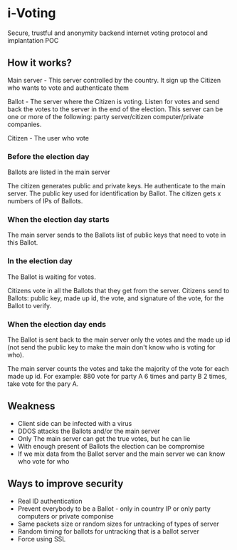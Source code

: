 # i-Voting

Secure, trustful and anonymity backend internet voting protocol and implantation POC

## How it works?

Main server - This server controlled by the country. It sign up the Citizen who wants to vote and authenticate them

Ballot - The server where the Citizen is voting. Listen for votes and send back the votes to the server in the end of the election. This server can be one or more of the following: party server/citizen computer/private companies.   

Citizen - The user who vote

### Before the election day

Ballots are listed in the main server

The citizen generates public and private keys. He authenticate to the main server. The public key used for identification by Ballot. The citizen gets x numbers of IPs of Ballots.

### When the election day starts

The main server sends to the Ballots list of public keys that need to vote in this Ballot.

### In the election day

The Ballot is waiting for votes.

Citizens vote in all the Ballots that they get from the server. Citizens send to Ballots: public key, made up id, the vote, and signature of the vote, for the Ballot to verify. 

### When the election day ends

The Ballot is sent back to the main server only the votes and the made up id (not send the public key to make the main don't know who is voting for who).

The main server counts the votes and take the majority of the vote for each made up id. For example: 880 vote for party A 6 times and party B 2 times, take vote for the pary A. 


## Weakness

* Client side can be infected with a virus
* DDOS attacks the Ballots and/or the main server
* Only The main server can get the true votes, but he can lie 
* With enough present of Ballots the election can be compromise
* If we mix data from the Ballot server and the main server we can know who vote for who 

## Ways to improve security

* Real ID authentication
* Prevent everybody to be a Ballot - only in country IP or only party computers or private componise
* Same packets size or random sizes for untracking of types of server
* Random timing for ballots for untracking that is a ballot server
* Force using SSL
